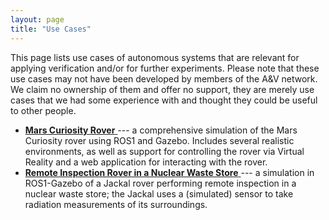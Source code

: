 ```yaml
---
layout: page
title: "Use Cases"
---
```



<section class="columns small-12 large-8" >
<div markdown="1">

This page lists use cases of autonomous systems that are relevant for applying verification and/or for further experiments. Please note that these use cases may not have been developed by members of the A&V network. We claim no ownership of them and offer no support, they are merely use cases that we had some experience with and thought they could be useful to other people.

- [**Mars Curiosity Rover** <i class="fas fa-external-link-alt"></i>](https://github.com/markgatland/curiosity_mars_rover_ws)  --- a comprehensive simulation of the Mars Curiosity rover using ROS1 and Gazebo. Includes several realistic environments, as well as support for controlling the rover via Virtual Reality and a web application for interacting with the rover.
- [**Remote Inspection Rover in a Nuclear Waste Store** <i class="fas fa-external-link-alt"></i>](https://github.com/EEEManchester/gazebo_radiation_plugin)  --- a simulation in ROS1-Gazebo of a Jackal rover performing remote inspection in a nuclear waste store; the Jackal uses a (simulated) sensor to take radiation measurements of its surroundings.

</div>
</section>

